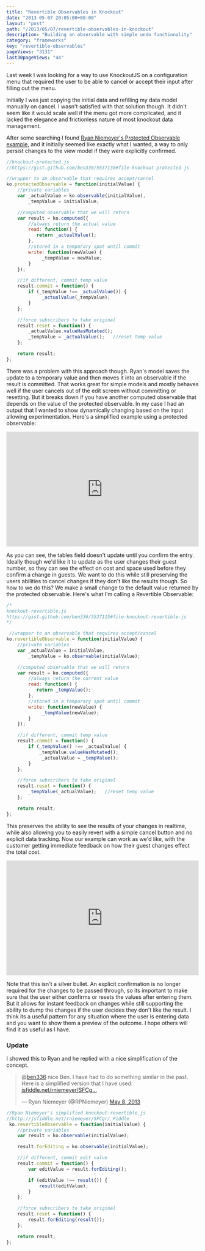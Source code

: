 ```yaml
---
title: "Revertible Observables in Knockout"
date: "2013-05-07 20:05:00+00:00"
layout: "post"
path: "/2013/05/07/revertible-observables-in-knockout"
description: "Building an observable with simple undo functionality"
category: "frameworks"
key: "revertible-observables"
pageViews: "3131"
last30pageViews: "44"
---
```


Last week I was looking for a way to use KnockoutJS on a configuration menu that required the user to be able to cancel or accept their input after filling out the menu.

Initially I was just copying the initial data and refilling my data model manually on cancel.  I wasn't satisfied with that solution though.  It didn't seem like it would scale well if the menu got more complicated, and it lacked the elegance and frictionless nature of most knockout data management.

After some searching I found [Ryan Niemeyer's Protected Observable example][guardyourmodel], and it initially seemed like exactly what I wanted, a way to only persist changes to the view model if they were explicitly confirmed.

```javascript
//knockout-protected.js
//https://gist.github.com/ben336/5537138#file-knockout-protected-js

//wrapper to an observable that requires accept/cancel
ko.protectedObservable = function(initialValue) {
    //private variables
    var _actualValue = ko.observable(initialValue),
        _tempValue = initialValue;

    //computed observable that we will return
    var result = ko.computed({
        //always return the actual value
        read: function() {
           return _actualValue();
        },
        //stored in a temporary spot until commit
        write: function(newValue) {
             _tempValue = newValue;
        }
    });

    //if different, commit temp value
    result.commit = function() {
        if (_tempValue !== _actualValue()) {
             _actualValue(_tempValue);
        }
    };

    //force subscribers to take original
    result.reset = function() {
        _actualValue.valueHasMutated();
        _tempValue = _actualValue();   //reset temp value
    };

    return result;
};

```

There was a problem with this approach though.  Ryan's model saves the update to a temporary value and then moves it into an observable if the result is committed.  That works great for simple models and mostly behaves well if the user cancels out of the edit screen without committing or resetting. But it breaks down if you have another computed observable that depends on the value of the protected observable.  In my case I had an output that I wanted to show dynamically changing based on the input allowing experimentation.  Here's a simplified example using a protected observable:

<iframe width="100%" height="300" src="http://jsfiddle.net/tc299/4/embedded/" allowfullscreen="allowfullscreen" frameborder="0"></iframe>

As you can see, the tables field doesn't update until you confirm the entry. Ideally though we'd like it to update as the user changes their guest number, so they can see the effect on cost and space used before they confirm a change in guests.  We want to do this while still preserving the users abilities to cancel changes if they don't like the results though.  So how to we do this?  We make a small change to the default value returned by the protected observable.  Here's what I'm calling a Revertible Observable:



```javascript
/*
knockout-revertible.js
https://gist.github.com/ben336/5537115#file-knockout-revertible-js
*/

 //wrapper to an observable that requires accept/cancel
ko.revertibleObservable = function(initialValue) {
    //private variables
    var _actualValue = initialValue,
        _tempValue = ko.observable(initialValue);

    //computed observable that we will return
    var result = ko.computed({
        //always return the current value
        read: function() {
           return _tempValue();
        },
        //stored in a temporary spot until commit
        write: function(newValue) {
             _tempValue(newValue);
        }
    });

    //if different, commit temp value
    result.commit = function() {
        if (_tempValue() !== _actualValue) {
            _tempValue.valueHasMutated();
             _actualValue = _tempValue();
        }
    };

    //force subscribers to take original
    result.reset = function() {
        _tempValue(_actualValue);   //reset temp value
    };

    return result;
};

```

This preserves the ability to see the results of your changes in realtime, while also allowing you to easily revert with a simple cancel button and no explicit data tracking.  Now our example can work as we'd like, with the customer getting immediate feedback on how their guest changes effect the total cost.

<iframe width="100%" height="300" src="http://jsfiddle.net/QQYrL/4/embedded/" allowfullscreen="allowfullscreen" frameborder="0"></iframe>

Note that this isn't a silver bullet.  An explicit confirmation is no longer required for the changes to be passed through, so its important to make sure that the user either confirms or resets the values after entering them.  But it allows for instant feedback on changes while still supporting the ability to dump the changes if the user decides they don't like the result.  I think its a useful pattern for any situation where the user is entering data and you want to show them a preview of the outcome.  I hope others will find it as useful as I have.

### Update

I showed this to Ryan and he replied with a nice simplification of the concept.

<blockquote class="twitter-tweet"><p>@<a href="https://twitter.com/ben336">ben336</a> nice Ben. I have had to do something similar in the past. Here is a simplified version that I have used: <a href="http://t.co/IiqFe90kwi" title="http://jsfiddle.net/rniemeyer/SFCgr/">jsfiddle.net/rniemeyer/SFCg…</a></p>&mdash; Ryan Niemeyer (@RPNiemeyer) <a href="https://twitter.com/RPNiemeyer/status/331954950009663488">May 8, 2013</a></blockquote>

```javascript
//Ryan Niemeyer's simplified knockout-revertible.js
//http://jsfiddle.net/rniemeyer/SFCgr/ Fiddle
 ko.revertibleObservable = function(initialValue) {
    //private variables
    var result = ko.observable(initialValue);

    result.forEditing = ko.observable(initialValue);

    //if different, commit edit value
    result.commit = function() {
        var editValue = result.forEditing();

        if (editValue !== result()) {
            result(editValue);
        }
    };

    //force subscribers to take original
    result.reset = function() {
        result.forEditing(result());
    };

    return result;
};

```

[guardyourmodel]: http://www.knockmeout.net/2011/03/guard-your-model-accept-or-cancel-edits.html
